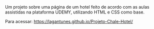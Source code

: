 Um projeto sobre uma página de um hotel feito de acordo com as aulas assistidas na plataforma UDEMY, utilizando HTML e CSS como base.

Para acessar:  https://lagantunes.github.io/Projeto-Chale-Hotel/
